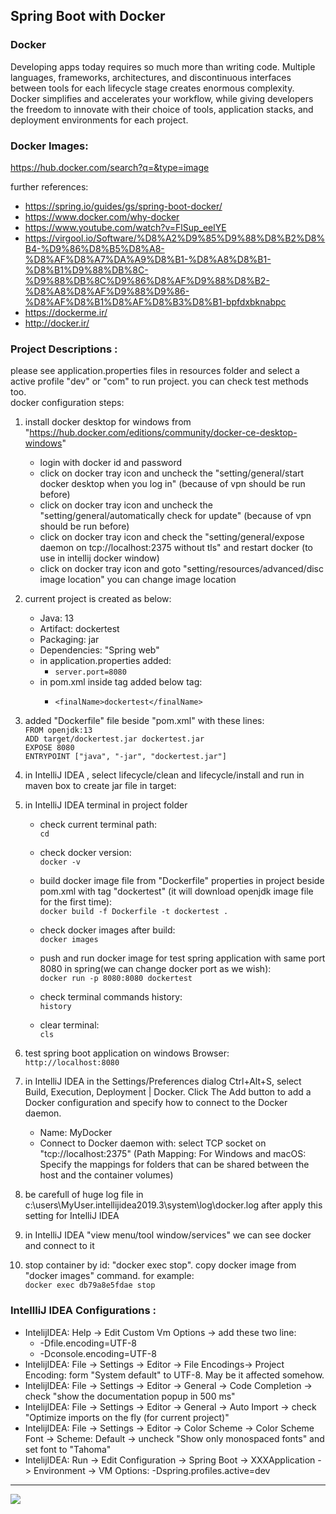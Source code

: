 ## Spring Boot with Docker

### Docker
Developing apps today requires so much more than writing code. Multiple languages, frameworks, architectures, and discontinuous interfaces between tools for each lifecycle stage creates enormous complexity. Docker simplifies and accelerates your workflow, while giving developers the freedom to innovate with their choice of tools, application stacks, and deployment environments for each project.

### Docker Images:
https://hub.docker.com/search?q=&type=image

further references:     
- https://spring.io/guides/gs/spring-boot-docker/ 
- https://www.docker.com/why-docker
- https://www.youtube.com/watch?v=FlSup_eelYE
- https://virgool.io/Software/%D8%A2%D9%85%D9%88%D8%B2%D8%B4-%D9%86%D8%B5%D8%A8-%D8%AF%D8%A7%DA%A9%D8%B1-%D8%A8%D8%B1-%D8%B1%D9%88%DB%8C-%D9%88%DB%8C%D9%86%D8%AF%D9%88%D8%B2-%D8%A8%D8%AF%D9%88%D9%86-%D8%AF%D8%B1%D8%AF%D8%B3%D8%B1-bpfdxbknabpc
- https://dockerme.ir/
- http://docker.ir/


### Project Descriptions :
please see application.properties files in resources folder and select a active profile "dev" or "com" to run project. you can check test methods too.  
docker configuration steps:
1. install docker desktop for windows from "https://hub.docker.com/editions/community/docker-ce-desktop-windows"
    - login with docker id and password
    - click on docker tray icon and uncheck the "setting/general/start docker desktop when you log in" (because of vpn should be run before)
    - click on docker tray icon and uncheck the "setting/general/automatically check for update" (because of vpn should be run before)
    - click on docker tray icon and check the "setting/general/expose daemon on tcp://localhost:2375 without tls" and restart docker (to use in intellij docker window)
    - click on docker tray icon and goto "setting/resources/advanced/disc image location" you can change image location
2. current project is created as below:
    - Java: 13
    - Artifact: dockertest
    - Packaging: jar
    - Dependencies: "Spring web"
    - in application.properties added: 
        - ```server.port=8080```
    - in pom.xml inside <build> tag added below tag: 
        - ```<finalName>dockertest</finalName>```
3. added "Dockerfile" file beside "pom.xml" with these lines:   
    ```FROM openjdk:13```   
    ```ADD target/dockertest.jar dockertest.jar```  
    ```EXPOSE 8080```   
    ```ENTRYPOINT ["java", "-jar", "dockertest.jar"]``` 

4. in IntelliJ IDEA , select lifecycle/clean and lifecycle/install and run in maven box to create jar file in target:

5. in IntelliJ IDEA terminal in project folder 
    - check current terminal path:  
    ```cd```

    - check docker version:     
    ```docker -v```

    - build docker image file from "Dockerfile" properties in project beside pom.xml with tag "dockertest" (it will download openjdk image file for the first time):    
    ```docker build -f Dockerfile -t dockertest .```

    - check docker images after build:      
    ```docker images```

    - push and run docker image for test spring application with same port 8080 in spring(we can change docker port as we wish):    
    ```docker run -p 8080:8080 dockertest```

    - check terminal commands history:  
    ```history```

    - clear terminal:   
    ```cls```

7. test spring boot application on windows Browser:
    ```http://localhost:8080```

8. in IntelliJ IDEA in the Settings/Preferences dialog Ctrl+Alt+S, select Build, Execution, Deployment | Docker.
Click The Add button to add a Docker configuration and specify how to connect to the Docker daemon.
    - Name: MyDocker
    - Connect to Docker daemon with: select TCP socket on "tcp://localhost:2375"  (Path Mapping: For Windows and macOS: Specify the mappings for folders that can be shared between the host and the container volumes)

9. be carefull of huge log file in c:\users\MyUser\.intellijidea2019.3\system\log\docker.log after apply this setting for IntelliJ IDEA

10. in IntelliJ IDEA "view menu/tool window/services" we can see docker and connect to it

11. stop container by id: "docker exec <containerId> stop". copy docker image from "docker images" command. for example:    
    ```docker exec db79a8e5fdae stop```

### IntellliJ IDEA Configurations :
- IntelijIDEA: Help -> Edit Custom Vm Options -> add these two line:
    - -Dfile.encoding=UTF-8
    - -Dconsole.encoding=UTF-8
- IntelijIDEA: File -> Settings -> Editor -> File Encodings-> Project Encoding: form "System default" to UTF-8. May be it affected somehow.
- IntelijIDEA: File -> Settings -> Editor -> General -> Code Completion -> check "show the documentation popup in 500 ms"
- IntelijIDEA: File -> Settings -> Editor -> General -> Auto Import -> check "Optimize imports on the fly (for current project)"
- IntelijIDEA: File -> Settings -> Editor -> Color Scheme -> Color Scheme Font -> Scheme: Default -> uncheck "Show only monospaced fonts" and set font to "Tahoma"
- IntelijIDEA: Run -> Edit Configuration -> Spring Boot -> XXXApplication -> Environment -> VM Options: -Dspring.profiles.active=dev

<hr/>
<a href="mailto:eng.motahari@gmail.com?"><img src="https://img.shields.io/badge/gmail-%23DD0031.svg?&style=for-the-badge&logo=gmail&logoColor=white"/></a>



